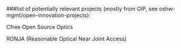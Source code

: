 ###list of potentially relevant projects (mostly from OIP, see oshw-mgmt/open-innovation-projects):

Cfree Open Source Optics

RONJA (Reasonable Optical Near Joint Access)
